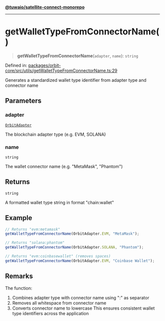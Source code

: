 [**@tuwaio/satellite-connect-monorepo**](../../../README.md)

***

# getWalletTypeFromConnectorName()

> **getWalletTypeFromConnectorName**(`adapter`, `name`): `string`

Defined in: [packages/orbit-core/src/utils/getWalletTypeFromConnectorName.ts:29](https://github.com/TuwaIO/satellite-connect/blob/706b20808c34d7d74f549c8152769ae1efc5be7f/packages/orbit-core/src/utils/getWalletTypeFromConnectorName.ts#L29)

Generates a standardized wallet type identifier from adapter type and connector name

## Parameters

### adapter

[`OrbitAdapter`](../enumerations/OrbitAdapter.md)

The blockchain adapter type (e.g. EVM, SOLANA)

### name

`string`

The wallet connector name (e.g. "MetaMask", "Phantom")

## Returns

`string`

A formatted wallet type string in format "chain:wallet"

## Example

```typescript
// Returns "evm:metamask"
getWalletTypeFromConnectorName(OrbitAdapter.EVM, "MetaMask");

// Returns "solana:phantom"
getWalletTypeFromConnectorName(OrbitAdapter.SOLANA, "Phantom");

// Returns "evm:coinbasewallet" (removes spaces)
getWalletTypeFromConnectorName(OrbitAdapter.EVM, "Coinbase Wallet");
```

## Remarks

The function:
1. Combines adapter type with connector name using ":" as separator
2. Removes all whitespace from connector name
3. Converts connector name to lowercase
This ensures consistent wallet type identifiers across the application
